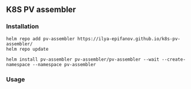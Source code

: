 ## K8S PV assembler

### Installation

    helm repo add pv-assembler https://ilya-epifanov.github.io/k8s-pv-assembler/
    helm repo update

    helm install pv-assembler pv-assembler/pv-assembler --wait --create-namespace --namespace pv-assembler

### Usage

